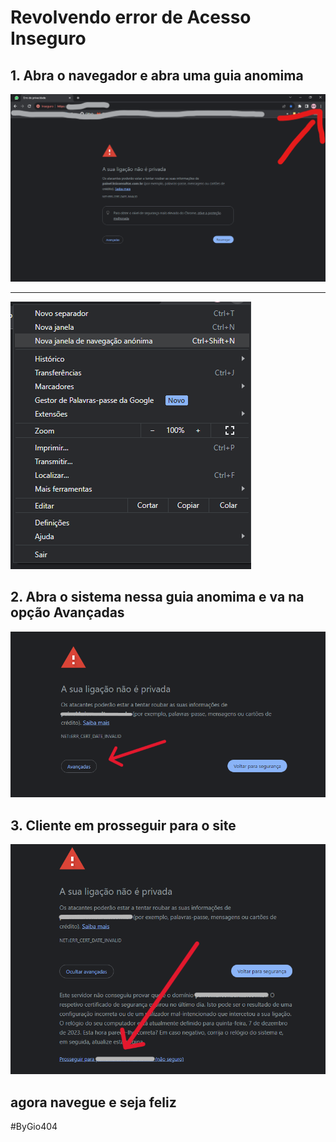 # Revolvendo error de Acesso Inseguro

## 1. Abra o navegador e abra uma guia anomima 

![alt text](/prinT1.png)

---------------------------------------

![Alt text](image.png)

## 2. Abra o sistema nessa guia anomima e va na opção **Avançadas**

![Alt text](image-1.png)

## 3. Cliente em prosseguir para o site 

![Alt text](image-2.png)

## agora navegue e seja feliz


#ByGio404
